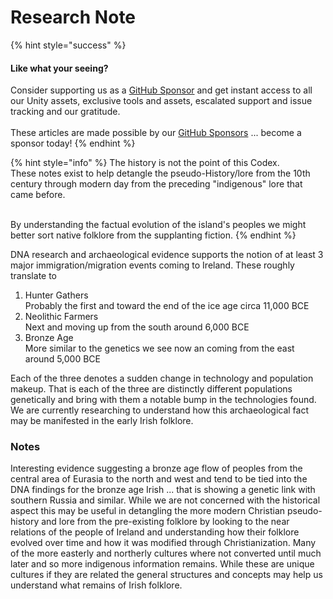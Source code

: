 # Research Note

{% hint style="success" %}
#### Like what your seeing?

Consider supporting us as a [GitHub Sponsor](../../../../../where-to-buy/become-a-sponsor.md) and get instant access to all our Unity assets, exclusive tools and assets, escalated support and issue tracking and our gratitude.\
\
These articles are made possible by our [GitHub Sponsors](https://github.com/sponsors/heathen-engineering) ... become a sponsor today!
{% endhint %}

{% hint style="info" %}
The history is not the point of this Codex.\
These notes exist to help detangle the pseudo-History/lore from the 10th century through modern day from the preceding "indigenous" lore that came before.

\
By understanding the factual evolution of the island's peoples we might better sort native folklore from the supplanting fiction.
{% endhint %}

DNA research and archaeological evidence supports the notion of at least 3 major immigration/migration events coming to Ireland. These roughly translate to&#x20;

1. Hunter Gathers\
   Probably the first and toward the end of the ice age circa 11,000 BCE
2. Neolithic Farmers\
   Next and moving up from the south around 6,000 BCE
3. Bronze Age\
   More similar to the genetics we see now an coming from the east around 5,000 BCE

Each of the three denotes a sudden change in technology and population makeup. That is each of the three are distinctly different populations genetically and bring with them a notable bump in the technologies found. We are currently researching to understand how this archaeological fact may be manifested in the early Irish folklore.

### Notes

Interesting evidence suggesting a bronze age flow of peoples from the central area of Eurasia to the north and west and tend to be tied into the DNA findings for the bronze age Irish ... that is showing a genetic link with southern Russia and similar. While we are not concerned with the historical aspect this may be useful in detangling the more modern Christian pseudo-history and lore from the pre-existing folklore by looking to the near relations of the people of Ireland and understanding how their folklore evolved over time and how it was modified through Christianization. Many of the more easterly and northerly cultures where not converted until much later and so more indigenous information remains. While these are unique cultures if they are related the general structures and concepts may help us understand what remains of Irish folklore.
